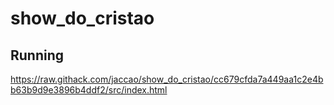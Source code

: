 # show_do_cristao

## Running

https://raw.githack.com/jaccao/show_do_cristao/cc679cfda7a449aa1c2e4bb63b9d9e3896b4ddf2/src/index.html
